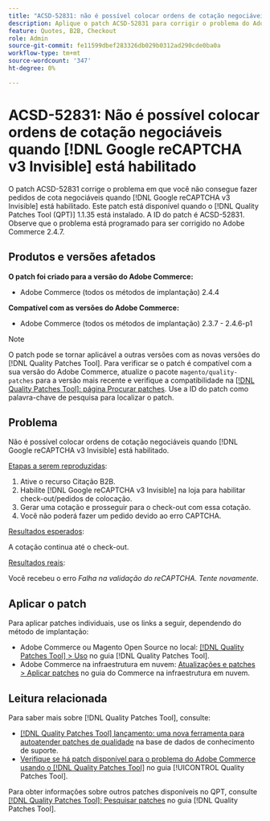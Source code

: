 ```yaml
---
title: "ACSD-52831: não é possível colocar ordens de cotação negociáveis quando [!DNL Google reCAPTCHA v3 Invisible] habilitado"
description: Aplique o patch ACSD-52831 para corrigir o problema do Adobe Commerce em que você não pode fazer pedidos de cotação negociáveis quando o  [!DNL Google reCAPTCHA v3 Invisible]  está habilitado.
feature: Quotes, B2B, Checkout
role: Admin
source-git-commit: fe11599dbef283326db029b0312ad290cde0ba0a
workflow-type: tm+mt
source-wordcount: '347'
ht-degree: 0%

---
```


# ACSD-52831: Não é possível colocar ordens de cotação negociáveis quando [!DNL Google reCAPTCHA v3 Invisible] está habilitado

O patch ACSD-52831 corrige o problema em que você não consegue fazer pedidos de cota negociáveis quando [!DNL Google reCAPTCHA v3 Invisible] está habilitado. Este patch está disponível quando o [!DNL Quality Patches Tool (QPT)] 1.1.35 está instalado. A ID do patch é ACSD-52831. Observe que o problema está programado para ser corrigido no Adobe Commerce 2.4.7.

## Produtos e versões afetados

**O patch foi criado para a versão do Adobe Commerce:**

* Adobe Commerce (todos os métodos de implantação) 2.4.4

**Compatível com as versões do Adobe Commerce:**

* Adobe Commerce (todos os métodos de implantação) 2.3.7 - 2.4.6-p1

>[!NOTE]
>
>O patch pode se tornar aplicável a outras versões com as novas versões do [!DNL Quality Patches Tool]. Para verificar se o patch é compatível com a sua versão do Adobe Commerce, atualize o pacote `magento/quality-patches` para a versão mais recente e verifique a compatibilidade na [[!DNL Quality Patches Tool]: página Procurar patches](https://experienceleague.adobe.com/tools/commerce-quality-patches/index.html). Use a ID do patch como palavra-chave de pesquisa para localizar o patch.

## Problema

Não é possível colocar ordens de cotação negociáveis quando [!DNL Google reCAPTCHA v3 Invisible] está habilitado.

<u>Etapas a serem reproduzidas</u>:

1. Ative o recurso Citação B2B.
1. Habilite [!DNL Google reCAPTCHA v3 Invisible] na loja para habilitar check-out/pedidos de colocação.
1. Gerar uma cotação e prosseguir para o check-out com essa cotação.
1. Você não poderá fazer um pedido devido ao erro CAPTCHA.

<u>Resultados esperados</u>:

A cotação continua até o check-out.

<u>Resultados reais</u>:

Você recebeu o erro *Falha na validação do reCAPTCHA. Tente novamente*.

## Aplicar o patch

Para aplicar patches individuais, use os links a seguir, dependendo do método de implantação:

* Adobe Commerce ou Magento Open Source no local: [[!DNL Quality Patches Tool] > Uso](/help/tools/quality-patches-tool/usage.md) no guia [!DNL Quality Patches Tool].
* Adobe Commerce na infraestrutura em nuvem: [Atualizações e patches > Aplicar patches](https://experienceleague.adobe.com/docs/commerce-cloud-service/user-guide/develop/upgrade/apply-patches.html) no guia do Commerce na infraestrutura em nuvem.

## Leitura relacionada

Para saber mais sobre [!DNL Quality Patches Tool], consulte:

* [[!DNL Quality Patches Tool] lançamento: uma nova ferramenta para autoatender patches de qualidade](https://experienceleague.adobe.com/en/docs/commerce-knowledge-base/kb/announcements/commerce-announcements/magento-quality-patches-released-new-tool-to-self-serve-quality-patches) na base de dados de conhecimento de suporte.
* [Verifique se há patch disponível para o problema do Adobe Commerce usando o  [!DNL Quality Patches Tool]](/help/tools/quality-patches-tool/patches-available-in-qpt/check-patch-for-magento-issue-with-magento-quality-patches.md) no guia [!UICONTROL Quality Patches Tool].


Para obter informações sobre outros patches disponíveis no QPT, consulte [[!DNL Quality Patches Tool]: Pesquisar patches](https://experienceleague.adobe.com/tools/commerce-quality-patches/index.html) no guia [!DNL Quality Patches Tool].
